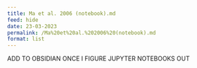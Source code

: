 ```yaml
---
title: Ma et al. 2006 (notebook).md
feed: hide
date: 23-03-2023
permalink: /Ma%20et%20al.%202006%20(notebook).md
format: list
---
```



ADD TO OBSIDIAN ONCE I FIGURE JUPYTER NOTEBOOKS OUT